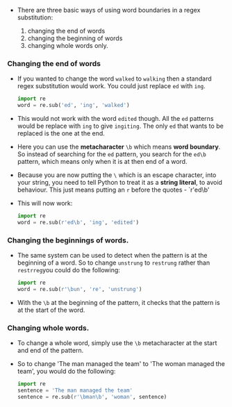 - There are three basic ways of using word boundaries in a regex substitution:

  1. changing the end of words
  1. changing the beginning of words
  1. changing whole words only.
  
### Changing the end of words

- If you wanted to change the word `walked` to `walking` then a standard regex substitution would work. You could just replace `ed` with `ing`.

	```python
	import re
	word = re.sub('ed', 'ing', 'walked')
	```

- This would not work with the word `edited` though. All the `ed` patterns would be replace with `ing` to give `ingiting`. The only `ed` that wants to be replaced is the one at the end.

- Here you can use the **metacharacter** `\b` which means **word boundary**. So instead of searching for the `ed` pattern, you search for the `ed\b` pattern, which means only when it is at then end of a word.

- Because you are now putting the `\` which is an escape character, into your string, you need to tell Python to treat it as a **string literal**, to avoid behaviour. This just means putting an `r` before the quotes - `r'ed\b'

- This will now work:

	```python
	import re
	word = re.sub(r'ed\b', 'ing', 'edited')
	```

### Changing the beginnings of words.

- The same system can be used to detect when the pattern is at the beginning of a word. So to change `unstrung` to `restrung` rather than `restrreg`you could do the following:

	```python
	import re
	word = re.sub(r'\bun', 're', 'unstrung')
	```

- With the `\b` at the beginning of the pattern, it checks that the pattern is at the start of the word.

### Changing whole words.

- To change a whole word, simply use the `\b` metacharacter at the start and end of the pattern.

- So to change 'The man managed the team' to 'The woman managed the team', you would do the following:

	```python
	import re
	sentence = 'The man managed the team'
	sentence = re.sub(r'\bman\b', 'woman', sentence)
	```
